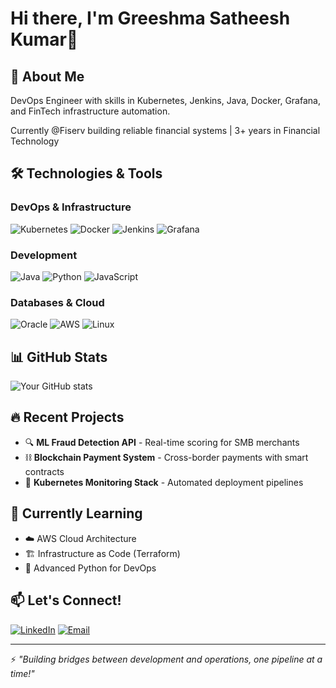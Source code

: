 # Hi there, I'm Greeshma Satheesh Kumar👋

## 🚀 About Me
DevOps Engineer with skills in Kubernetes, Jenkins, Java, Docker, Grafana, and FinTech infrastructure automation.

Currently @Fiserv building reliable financial systems | 3+ years in Financial Technology

## 🛠️ Technologies & Tools

### DevOps & Infrastructure
![Kubernetes](https://img.shields.io/badge/-Kubernetes-326CE5?style=flat&logo=kubernetes&logoColor=white)
![Docker](https://img.shields.io/badge/-Docker-2496ED?style=flat&logo=docker&logoColor=white)
![Jenkins](https://img.shields.io/badge/-Jenkins-D24939?style=flat&logo=jenkins&logoColor=white)
![Grafana](https://img.shields.io/badge/-Grafana-F46800?style=flat&logo=grafana&logoColor=white)

### Development
![Java](https://img.shields.io/badge/-Java-007396?style=flat&logo=java&logoColor=white)
![Python](https://img.shields.io/badge/-Python-3776AB?style=flat&logo=python&logoColor=white)
![JavaScript](https://img.shields.io/badge/-JavaScript-F7DF1E?style=flat&logo=javascript&logoColor=black)

### Databases & Cloud
![Oracle](https://img.shields.io/badge/-Oracle-F80000?style=flat&logo=oracle&logoColor=white)
![AWS](https://img.shields.io/badge/-AWS-232F3E?style=flat&logo=amazon-aws&logoColor=white)
![Linux](https://img.shields.io/badge/-Linux-FCC624?style=flat&logo=linux&logoColor=black)

## 📊 GitHub Stats
![Your GitHub stats](https://github-readme-stats.vercel.app/api?username=your-username&show_icons=true&theme=radical)

## 🔥 Recent Projects
- 🔍 **ML Fraud Detection API** - Real-time scoring for SMB merchants
- ⛓️ **Blockchain Payment System** - Cross-border payments with smart contracts
- 🐳 **Kubernetes Monitoring Stack** - Automated deployment pipelines

## 🌱 Currently Learning
- ☁️ AWS Cloud Architecture
- 🏗️ Infrastructure as Code (Terraform)
- 🐍 Advanced Python for DevOps

## 📫 Let's Connect!
[![LinkedIn](https://img.shields.io/badge/-LinkedIn-0077B5?style=flat&logo=linkedin&logoColor=white)](www.linkedin.com/in/greeshmasatheesh61 )
[![Email](https://img.shields.io/badge/-Email-D14836?style=flat&logo=gmail&logoColor=white)](mailto:greeshmasatheesh25@gmail.com)

---
⚡ *"Building bridges between development and operations, one pipeline at a time!"*
